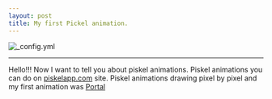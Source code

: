```yaml
---
layout: post
title: My first Pickel animation.
---
```


![_config.yml](http://3.bp.blogspot.com/_JGgzOkYhIb0/TERsJEqQZkI/AAAAAAAAF5U/GbeR5npfUCE/s400/Megaman_retro_3D_by_cezkid.jpg)

__________________________________________________________________________________________________________________________
 
 
Hello!!! Now I want to tell you about piskel animations. 
Piskel animations you can do on [piskelapp.com](http://piskelapp.com/) site.
Piskel animations drawing pixel by pixel and my first animation was [Portal](http://www.piskelapp.com/p/agxzfnBpc2tlbC1hcHByEwsSBlBpc2tlbBiAgIDyjt68Cww)
